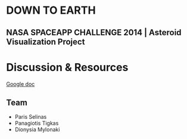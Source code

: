 DOWN TO EARTH
===

NASA SPACEAPP CHALLENGE 2014 | Asteroid Visualization Project
---

# Discussion & Resources
[Google doc](https://docs.google.com/document/d/1mEp0eN3fnR_8EmUx7rrUohYVzdFZJywv_8kyln8HMeI/edit?usp=sharing)

Team
---
* Paris Selinas
* Panagiotis Tigkas
* Dionysia Mylonaki
